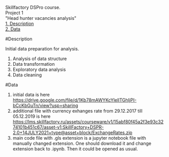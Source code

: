 Skillfactory DSPro course.  
Project 1  
"Head hunter vacancies analysis"  
[1. Description](https://github.com/artyom-d-g/git_repos/new/master/project_1_head_hunter_vacancy_analysis/README.md#Description)  
[2. Data](https://github.com/artyom-d-g/git_repos/new/master/project_1_head_hunter_vacancy_analysis/README.md#Data)

#Description  

Initial data preparation for analysis.  
1. Analysis of data structure
2. Data transformation
3. Exploratory data analysis
4. Data cleaning

#Data  
1. initial data is here https://drive.google.com/file/d/1Kb78mAWYKcYlellTGhIjPI-bCcKbGuTn/view?usp=sharing  
2. additional file with currency exhanges rate from 29.12.2017 till 05.12.2019 is here https://lms.skillfactory.ru/assets/courseware/v1/15abf80f45a2f3e93c3274101b451c67/asset-v1:SkillFactory+DSPR-2.0+14JULY2021+type@asset+block/ExchangeRates.zip  
3. main code file with .gls extension is a jupyter notebook file with manually changed extension. One should download it and change extension back to .ipynb. Then it could be opened as usual.



